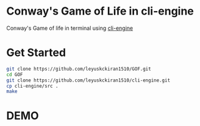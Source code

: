 # Conway's Game of Life in cli-engine

Conway's Game of life in terminal using [cli-engine](https://github.com/leyuskckiran1510/cli-engine.git)

# Get Started

```bash
git clone https://github.com/leyuskckiran1510/GOF.git
cd GOF
git clone https://github.com/leyuskckiran1510/cli-engine.git
cp cli-engine/src .
make
```


# DEMO
